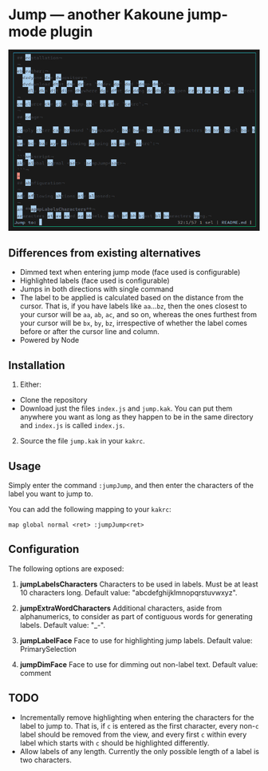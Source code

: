 # Jump — another Kakoune jump-mode plugin

![Screenshot](assets/screenshot.png)

## Differences from existing alternatives

- Dimmed text when entering jump mode (face used is configurable)
- Highlighted labels (face used is configurable)
- Jumps in both directions with single command
- The label to be applied is calculated based on the distance from the cursor. That is, if you have
labels like `aa`…`bz`, then the ones closest to your cursor will be `aa`, `ab`, `ac`, and so on, whereas
the ones furthest from your cursor will be `bx`, `by`, `bz`, irrespective of whether the label comes before
or after the cursor line and column.
- Powered by Node

## Installation

1. Either:
  - Clone the repository
  - Download just the files `index.js` and `jump.kak`.
    You can put them anywhere you want as long as they happen to be in the same directory and `index.js` is called `index.js`.

2. Source the file `jump.kak` in your `kakrc`.

## Usage

Simply enter the command `:jumpJump`, and then enter the characters of the label you want to jump to.

You can add the following mapping to your `kakrc`:

```kakscript
map global normal <ret> :jumpJump<ret>
```

## Configuration

The following options are exposed:

1. **jumpLabelsCharacters**
Characters to be used in labels. Must be at least 10 characters long.
Default value: "abcdefghijklmnopqrstuvwxyz".

2. **jumpExtraWordCharacters**
Additional characters, aside from alphanumerics, to consider as part of contiguous words for generating labels.
Default value: "_-".

3. **jumpLabelFace**
Face to use for highlighting jump labels.
Default value: PrimarySelection

4. **jumpDimFace**
Face to use for dimming out non-label text.
Default value: comment

## TODO
- Incrementally remove highlighting when entering the characters for the label to jump to. That is, if `c` is entered
as the first character, every non-`c` label should be removed from the view, and every first `c` within every label
which starts with `c` should be highlighted differently.
- Allow labels of any length. Currently the only possible length of a label is two characters.
